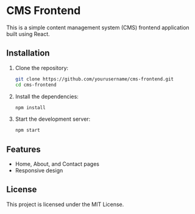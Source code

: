 # CMS Frontend

This is a simple content management system (CMS) frontend application built using React.

## Installation

1. Clone the repository:
    ```bash
    git clone https://github.com/yourusername/cms-frontend.git
    cd cms-frontend
    ```

2. Install the dependencies:
    ```bash
    npm install
    ```

3. Start the development server:
    ```bash
    npm start
    ```

## Features

- Home, About, and Contact pages
- Responsive design

## License

This project is licensed under the MIT License.
